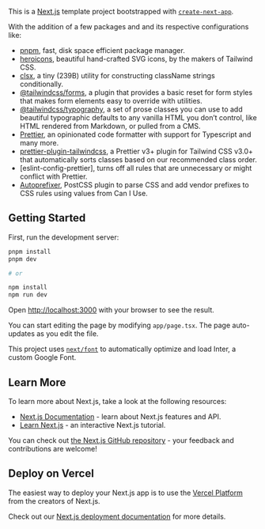 This is a [Next.js](https://nextjs.org/) template project bootstrapped with [`create-next-app`](https://github.com/vercel/next.js/tree/canary/packages/create-next-app).

With the addition of a few packages and and its respective configurations like:

- [pnpm](https://pnpm.io/), fast, disk space efficient package manager.
- [heroicons](https://github.com/tailwindlabs/heroicons#readme), beautiful hand-crafted SVG icons, by the makers of Tailwind CSS.
- [clsx](https://github.com/lukeed/clsx#readme), a tiny (239B) utility for constructing className strings conditionally.
- [@tailwindcss/forms](https://github.com/tailwindlabs/tailwindcss-forms#readme), a plugin that provides a basic reset for form styles that makes form elements easy to override with utilities.
- [@tailwindcss/typography](https://github.com/tailwindlabs/tailwindcss-typography#readme), a set of prose classes you can use to add beautiful typographic defaults to any vanilla HTML you don’t control, like HTML rendered from Markdown, or pulled from a CMS.
- [Prettier](https://prettier.io/docs/en/), an opinionated code formatter with support for Typescript and many more.
- [prettier-plugin-tailwindcss](https://github.com/tailwindlabs/prettier-plugin-tailwindcss), a Prettier v3+ plugin for Tailwind CSS v3.0+ that automatically sorts classes based on our recommended class order.
- [eslint-config-prettier], turns off all rules that are unnecessary or might conflict with Prettier.
- [Autoprefixer](https://github.com/postcss/autoprefixer#readme), PostCSS plugin to parse CSS and add vendor prefixes to CSS rules using values from Can I Use.

## Getting Started

First, run the development server:

```bash
pnpm install
pnpm dev

# or

npm install
npm run dev
```

Open [http://localhost:3000](http://localhost:3000) with your browser to see the result.

You can start editing the page by modifying `app/page.tsx`. The page auto-updates as you edit the file.

This project uses [`next/font`](https://nextjs.org/docs/basic-features/font-optimization) to automatically optimize and load Inter, a custom Google Font.

## Learn More

To learn more about Next.js, take a look at the following resources:

- [Next.js Documentation](https://nextjs.org/docs) - learn about Next.js features and API.
- [Learn Next.js](https://nextjs.org/learn) - an interactive Next.js tutorial.

You can check out [the Next.js GitHub repository](https://github.com/vercel/next.js/) - your feedback and contributions are welcome!

## Deploy on Vercel

The easiest way to deploy your Next.js app is to use the [Vercel Platform](https://vercel.com/new?utm_medium=default-template&filter=next.js&utm_source=create-next-app&utm_campaign=create-next-app-readme) from the creators of Next.js.

Check out our [Next.js deployment documentation](https://nextjs.org/docs/deployment) for more details.
